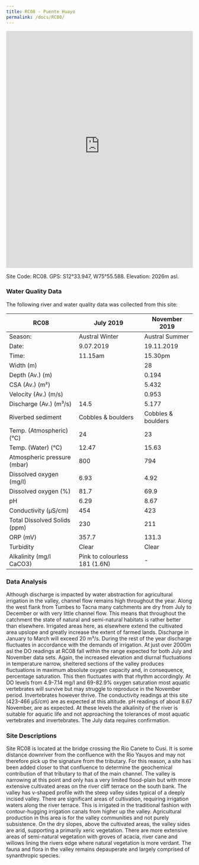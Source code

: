 ```yaml
---
title: RC08 - Puente Huayo
permalink: /docs/RC08/
---
```


<iframe width="100%" height="640" allowfullscreen style="border-style:none;" src="https://cavep-undc-hosting.netlify.com/sites/RC08/app-files/"></iframe>


Site Code: RC08.  GPS: S12°33.947, W75°55.588. Elevation:
2026m asl.

### Water Quality Data

The following river and water quality data was collected from this site:

| RC08                         | July 2019                     | November 2019            |
|------------------------------|-------------------------------|--------------------------|
| Season:                      | Austral Winter                | Austral Summer           |
| Date:                        | 9.07.2019                     | 19.11.2019               |
| Time:                        | 11.15am                       | 15.30pm                  |
| Width (m)                    |                               | 28                       |
| Depth (Av.) (m)              |                               | 0.194                    |
| CSA (Av.) (m²)               |                               | 5.432                    |
| Velocity (Av.) (m/s)         |                               | 0.953                    |
| Discharge (Av.) (m³/s)       | 14.5                          | 5.177                    |
| Riverbed sediment            | Cobbles & boulders            | Cobbles & boulders       |
| Temp. (Atmospheric) (°C)     | 24                            | 23                       |
| Temp. (Water) (°C)           | 12.47                         | 15.63                    |
| Atmospheric pressure (mbar)  | 800                           | 794                      |
| Dissolved oxygen (mg/l)      | 6.93                          | 4.92                     |
| Dissolved oxygen (%)         | 81.7                          | 69.9                     |
| pH                           | 6.29                          | 8.67                     |
| Conductivity (µS/cm)         | 454                           | 423                      |
| Total Dissolved Solids (ppm) | 230                           | 211                      |
| ORP (mV)                     | 357.7                         | 131.3                    |
| Turbidity                    | Clear                         | Clear                    |
| Alkalinity (mg/l CaCO3)      | Pink to colourless 181 (1.6N) |  -                       |

### Data Analysis
Although discharge is impacted by water abstraction for agricultural irrigation in the valley, channel flow remains high throughout the year. Along the west flank from Tumbes to Tacna many catchments are dry from July to December or with very little channel flow. This means that throughout the catchment the state of natural and semi-natural habitats is rather better than elsewhere. Irrigated areas here, as elsewhere extend the cultivated area upslope and greatly increase the extent of farmed lands. Discharge in January to March will exceed 20 m³/s. During the rest of the year discharge fluctuates in accordance with the demands of irrigation.
  At just over 2000m asl the DO readings at RC08 fall within the range expected for both July and November data sets. Again, the increased elevation and diurnal fluctuations in temperature narrow, sheltered sections of the valley produces fluctuations in maximum absolute oxygen capacity and, in consequence, percentage saturation. This then fluctuates with that rhythm accordingly. At DO levels from 4.9-7.14 mg/l and 69-82.9% oxygen saturation most aquatic vertebrates will survive but may struggle to reproduce in the November period. Invertebrates however thrive. The conductivity readings at this site (423-466 µS/cm) are as expected at this altitude. 
  pH readings of about 8.67 November, are as expected. At these levels the alkalinity of the river is suitable for aquatic life and not approaching the tolerances of most aquatic vertebrates and invertebrates. The July data requires confirmation. 

### Site Descriptions
Site RC08 is located at the bridge crossing the Rio Canete to Cusi. It is some distance downriver from the confluence with the Rio Yauyos and may not therefore pick up the signature from the tributary. For this reason, a site has been added closer to that confluence to determine the geochemical contribution of that tributary to that of the main channel. The valley is narrowing at this point and only has a very limited flood-plain but with more extensive cultivated areas on the river cliff terrace on the south bank. The valley has v-shaped profile with the steep valley sides typical of a deeply incised valley. 
  There are significant areas of cultivation, requiring irrigation waters along the river terrace. This is irrigated in the traditional fashion with contour-hugging irrigation canals from higher up the valley. Agricultural production in this area is for the valley communities and not purely subsistence. On the dry slopes, above the cultivated areas, the valley sides are arid, supporting a primarily xeric vegetation. There are more extensive areas of semi-natural vegetation with groves of acacia, river cane and willows lining the rivers edge where natural vegetation is more verdant. The fauna and flora in the valley remains depauperate and largely comprised of synanthropic species.
